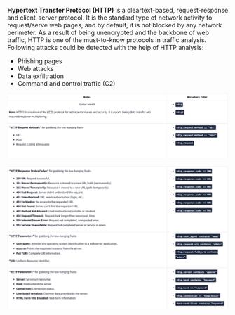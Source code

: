 **Hypertext Transfer Protocol (HTTP)** is a cleartext-based, request-response and client-server protocol. It is the standard type of network activity to request/serve web pages, and by default, it is not blocked by any network perimeter. As a result of being unencrypted and the backbone of web traffic, HTTP is one of the must-to-know protocols in traffic analysis. Following attacks could be detected with the help of HTTP analysis:

- Phishing pages
- Web attacks
- Data exfiltration
- Command and control traffic (C2)

![](../../../../../Image/image%2038.png)

![](../../../../../Image/image%201%2032.png)